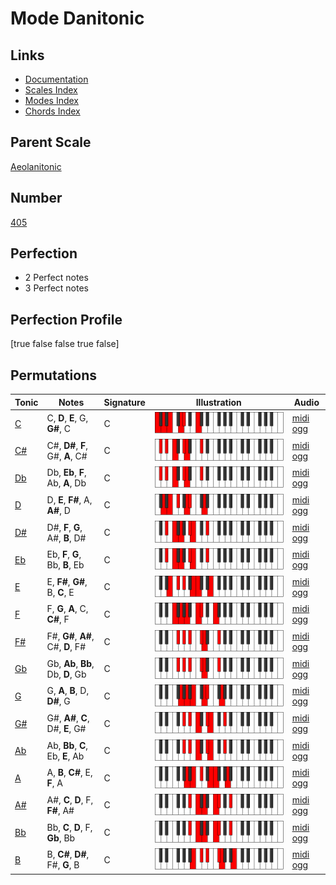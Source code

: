 # Mode Danitonic

## Links

- [Documentation](index.md)
- [Scales Index](Scales.md)
- [Modes Index](Modes.md)
- [Chords Index](Chords.md)

## Parent Scale

[Aeolanitonic](ScaleAeolanitonic.md)

## Number

[405](https://ianring.com/musictheory/scales/405)

## Perfection

- 2 Perfect notes
- 3 Perfect notes

## Perfection Profile

[true false false true false]

## Permutations

| Tonic | Notes | Signature | Illustration | Audio |
|-------|-------|-----------|--------------|-------|
| [C](ModeCNaturalDanitonic.md) | C, **D**, **E**, G, **G#**, C | C | ![CNaturalDanitonic](ModeCNaturalDanitonic.png) | [midi](ModeCNaturalDanitonic.mid) [ogg](ModeCNaturalDanitonic.ogg) |
| [C#](ModeCSharpDanitonic.md) | C#, **D#**, **F**, G#, **A**, C# | C | ![CSharpDanitonic](ModeCSharpDanitonic.png) | [midi](ModeCSharpDanitonic.mid) [ogg](ModeCSharpDanitonic.ogg) |
| [Db](ModeDFlatDanitonic.md) | Db, **Eb**, **F**, Ab, **A**, Db | C | ![DFlatDanitonic](ModeDFlatDanitonic.png) | [midi](ModeDFlatDanitonic.mid) [ogg](ModeDFlatDanitonic.ogg) |
| [D](ModeDNaturalDanitonic.md) | D, **E**, **F#**, A, **A#**, D | C | ![DNaturalDanitonic](ModeDNaturalDanitonic.png) | [midi](ModeDNaturalDanitonic.mid) [ogg](ModeDNaturalDanitonic.ogg) |
| [D#](ModeDSharpDanitonic.md) | D#, **F**, **G**, A#, **B**, D# | C | ![DSharpDanitonic](ModeDSharpDanitonic.png) | [midi](ModeDSharpDanitonic.mid) [ogg](ModeDSharpDanitonic.ogg) |
| [Eb](ModeEFlatDanitonic.md) | Eb, **F**, **G**, Bb, **B**, Eb | C | ![EFlatDanitonic](ModeEFlatDanitonic.png) | [midi](ModeEFlatDanitonic.mid) [ogg](ModeEFlatDanitonic.ogg) |
| [E](ModeENaturalDanitonic.md) | E, **F#**, **G#**, B, **C**, E | C | ![ENaturalDanitonic](ModeENaturalDanitonic.png) | [midi](ModeENaturalDanitonic.mid) [ogg](ModeENaturalDanitonic.ogg) |
| [F](ModeFNaturalDanitonic.md) | F, **G**, **A**, C, **C#**, F | C | ![FNaturalDanitonic](ModeFNaturalDanitonic.png) | [midi](ModeFNaturalDanitonic.mid) [ogg](ModeFNaturalDanitonic.ogg) |
| [F#](ModeFSharpDanitonic.md) | F#, **G#**, **A#**, C#, **D**, F# | C | ![FSharpDanitonic](ModeFSharpDanitonic.png) | [midi](ModeFSharpDanitonic.mid) [ogg](ModeFSharpDanitonic.ogg) |
| [Gb](ModeGFlatDanitonic.md) | Gb, **Ab**, **Bb**, Db, **D**, Gb | C | ![GFlatDanitonic](ModeGFlatDanitonic.png) | [midi](ModeGFlatDanitonic.mid) [ogg](ModeGFlatDanitonic.ogg) |
| [G](ModeGNaturalDanitonic.md) | G, **A**, **B**, D, **D#**, G | C | ![GNaturalDanitonic](ModeGNaturalDanitonic.png) | [midi](ModeGNaturalDanitonic.mid) [ogg](ModeGNaturalDanitonic.ogg) |
| [G#](ModeGSharpDanitonic.md) | G#, **A#**, **C**, D#, **E**, G# | C | ![GSharpDanitonic](ModeGSharpDanitonic.png) | [midi](ModeGSharpDanitonic.mid) [ogg](ModeGSharpDanitonic.ogg) |
| [Ab](ModeAFlatDanitonic.md) | Ab, **Bb**, **C**, Eb, **E**, Ab | C | ![AFlatDanitonic](ModeAFlatDanitonic.png) | [midi](ModeAFlatDanitonic.mid) [ogg](ModeAFlatDanitonic.ogg) |
| [A](ModeANaturalDanitonic.md) | A, **B**, **C#**, E, **F**, A | C | ![ANaturalDanitonic](ModeANaturalDanitonic.png) | [midi](ModeANaturalDanitonic.mid) [ogg](ModeANaturalDanitonic.ogg) |
| [A#](ModeASharpDanitonic.md) | A#, **C**, **D**, F, **F#**, A# | C | ![ASharpDanitonic](ModeASharpDanitonic.png) | [midi](ModeASharpDanitonic.mid) [ogg](ModeASharpDanitonic.ogg) |
| [Bb](ModeBFlatDanitonic.md) | Bb, **C**, **D**, F, **Gb**, Bb | C | ![BFlatDanitonic](ModeBFlatDanitonic.png) | [midi](ModeBFlatDanitonic.mid) [ogg](ModeBFlatDanitonic.ogg) |
| [B](ModeBNaturalDanitonic.md) | B, **C#**, **D#**, F#, **G**, B | C | ![BNaturalDanitonic](ModeBNaturalDanitonic.png) | [midi](ModeBNaturalDanitonic.mid) [ogg](ModeBNaturalDanitonic.ogg) |
